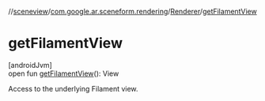 //[sceneview](../../../index.md)/[com.google.ar.sceneform.rendering](../index.md)/[Renderer](index.md)/[getFilamentView](get-filament-view.md)

# getFilamentView

[androidJvm]\
open fun [getFilamentView](get-filament-view.md)(): View

Access to the underlying Filament view.
